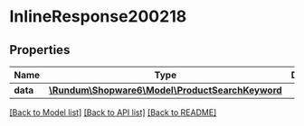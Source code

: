 # InlineResponse200218

## Properties
Name | Type | Description | Notes
------------ | ------------- | ------------- | -------------
**data** | [**\Rundum\Shopware6\Model\ProductSearchKeyword**](ProductSearchKeyword.md) |  | [optional] 

[[Back to Model list]](../../README.md#documentation-for-models) [[Back to API list]](../../README.md#documentation-for-api-endpoints) [[Back to README]](../../README.md)

